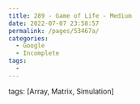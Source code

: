 ```yaml
---
title: 289 - Game of Life - Medium
date: 2022-07-07 23:58:57
permalink: /pages/53467a/
categories:
  - Google
  - Incomplete
tags:
  - 
---
```

tags: [Array, Matrix, Simulation]